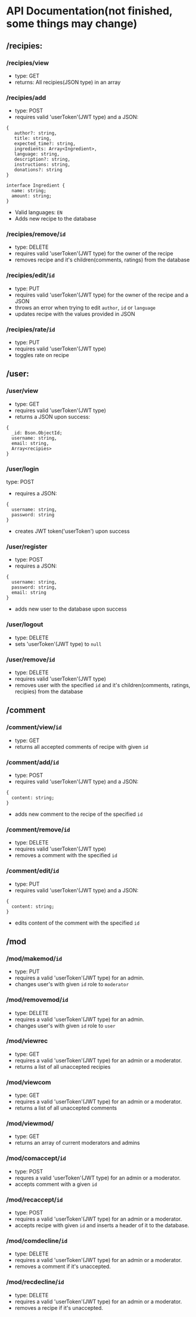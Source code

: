 # API Documentation(not finished, some things may change)

## /recipies:

### /recipies/view
- type: GET
- returns: All recipies(JSON type) in an array

### /recipies/add
- type: POST
- requires valid 'userToken'(JWT type) and a JSON:
```
{
   author?: string,
   title: string,
   expected_time?: string,
   ingredients: Array<Ingredient>,
   language: string,
   description?: string,
   instructions: string,
   donations?: string
}

interface Ingredient {
  name: string;
  amount: string;
}
```
- Valid languages: `EN`
- Adds new recipe to the database

### /recipies/remove/`id`
- type: DELETE
- requires valid 'userToken'(JWT type) for the owner of the recipe
- removes recipe and it's children(comments, ratings) from the database

### /recipies/edit/`id`
- type: PUT
- requires valid 'userToken'(JWT type) for the owner of the recipe and a JSON
- throws an error when trying to edit `author`, `id` or `language`
- updates recipe with the values provided in JSON

### /recipies/rate/`id`
- type: PUT
- requires valid 'userToken'(JWT type)
- toggles rate on recipe

## /user:

### /user/view
- type: GET
- requires valid 'userToken'(JWT type)
- returns a JSON upon success: 
```
{
  _id: Bson.ObjectId;
  username: string,
  email: string,
  Array<recipies>
}
```

### /user/login
type: POST
- requires a JSON:
```
{
  username: string,
  password: string
}
```
- creates JWT token('userToken') upon success

### /user/register
- type: POST
- requires a JSON:
```
{
  username: string,
  password: string,
  email: string
}
```
- adds new user to the database upon success

### /user/logout
- type: DELETE
- sets 'userToken'(JWT type) to `null`

### /user/remove/`id`
- type: DELETE
- requires valid 'userToken'(JWT type)
- removes user with the specified `id` and it's children(comments, ratings, recipies) from the database

## /comment

### /comment/view/`id`
- type: GET
- returns all accepted comments of recipe with given `id`

### /comment/add/`id`
- type: POST
- requires valid 'userToken'(JWT type) and a JSON:
```
{
  content: string;
}
```
- adds new comment to the recipe of the specified `id`
### /comment/remove/`id`
- type: DELETE
- requires valid 'userToken'(JWT type)
- removes a comment with the specified `id`

### /comment/edit/`id`
- type: PUT
- requires valid 'userToken'(JWT type) and a JSON:
```
{
  content: string;
}
```
- edits content of the comment with the specified `id`

## /mod

### /mod/makemod/`id`
- type: PUT
- requires a valid 'userToken'(JWT type) for an admin.
- changes user's with given `id` role to `moderator`

### /mod/removemod/`id`
- type: DELETE
- requires a valid 'userToken'(JWT type) for an admin.
- changes user's with given `id` role to `user`

### /mod/viewrec
- type: GET
- requires a valid 'userToken'(JWT type) for an admin or a moderator.
- returns a list of all unaccepted recipies

### /mod/viewcom
- type: GET
- requires a valid 'userToken'(JWT type) for an admin or a moderator.
- returns a list of all unaccepted comments

### /mod/viewmod/
- type: GET
- returns an array of current moderators and admins

### /mod/comaccept/`id`
- type: POST
- requres a valid 'userToken'(JWT type) for an admin or a moderator.
- accepts comment with a given `id`

### /mod/recaccept/`id`
- type: POST
- requires a valid 'userToken'(JWT type) for an admin or a moderator.
- accepts recipe with given `id` and inserts a header of it to the database.

### /mod/comdecline/`id`
- type: DELETE
- requires a valid 'userToken'(JWT type) for an admin or a moderator.
- removes a comment if it's unaccepted.

### /mod/recdecline/`id`
- type: DELETE
- requires a valid 'userToken'(JWT type) for an admin or a moderator.
- removes a recipe if it's unaccepted.